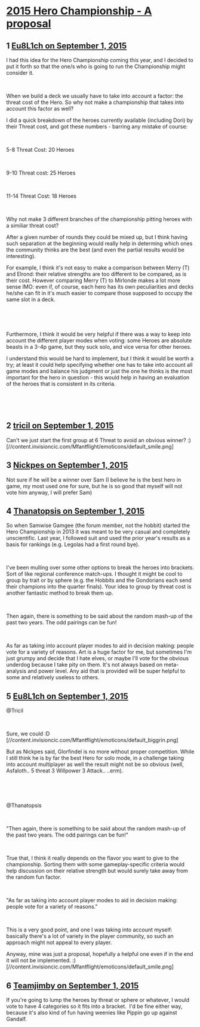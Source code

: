 # [2015 Hero Championship - A proposal](https://community.fantasyflightgames.com/topic/186849-2015-hero-championship-a-proposal/)

## 1 [Eu8L1ch on September 1, 2015](https://community.fantasyflightgames.com/topic/186849-2015-hero-championship-a-proposal/?do=findComment&comment=1767155)

I had this idea for the Hero Championship coming this year, and I decided to put it forth so that the one/s who is going to run the Championship might consider it.

 

When we build a deck we usually have to take into account a factor: the threat cost of the Hero. So why not make a championship that takes into account this factor as well?

I did a quick breakdown of the heroes currently available (including Dori) by their Threat cost, and got these numbers - barring any mistake of course:

 

5-8 Threat Cost: 20 Heroes

 

9-10 Threat cost: 25 Heroes

 

11-14 Threat Cost: 18 Heroes

 

Why not make 3 different branches of the championship pitting heroes with a similiar threat cost?

After a given number of rounds they could be mixed up, but I think having such separation at the beginning would really help in determing which ones the community thinks are the best (and even the partial results would be interesting).

For example, I think it's not easy to make a comparison between Merry (T) and Elrond: their relative strengths are too different to be compared, as is their cost. However comparing Merry (T) to Mirlonde makes a lot more sense IMO: even if, of course, each hero has its own peculiarities and decks he/she can fit in it's much easier to compare those supposed to occupy the same slot in a deck.

 

 

Furthermore, I think it would be very helpful if there was a way to keep into account the different player modes when voting: some Heroes are absolute beasts in a 3-4p game, but they suck solo, and vice versa for other heroes.

I understand this would be hard to implement, but I think it would be worth a try; at least it could help specifying whether one has to take into account all game modes and balance his judgment or just the one he thinks is the most important for the hero in question - this would help in having an evaluation of the heroes that is consistent in its criteria.

 

 

## 2 [tricil on September 1, 2015](https://community.fantasyflightgames.com/topic/186849-2015-hero-championship-a-proposal/?do=findComment&comment=1767175)

Can't we just start the first group at 6 Threat to avoid an obvious winner? :) [//content.invisioncic.com/Mfantflight/emoticons/default_smile.png]

## 3 [Nickpes on September 1, 2015](https://community.fantasyflightgames.com/topic/186849-2015-hero-championship-a-proposal/?do=findComment&comment=1767196)

Not sure if he will be a winner over Sam (I believe he is the best hero in game, my most used one for sure, but he is so good that myself will not vote him anyway, I will prefer Sam) 

## 4 [Thanatopsis on September 1, 2015](https://community.fantasyflightgames.com/topic/186849-2015-hero-championship-a-proposal/?do=findComment&comment=1767230)

So when Samwise Gamgee (the forum member, not the hobbit) started the Hero Championship in 2013 it was meant to be very casual and completely unscientific. Last year, I followed suit and used the prior year's results as a basis for rankings (e.g. Legolas had a first round bye). 

 

I've been mulling over some other options to break the heroes into brackets. Sort of like regional conference match-ups. I thought it might be cool to group by trait or by sphere (e.g. the Hobbits and the Gondorians each send their champions into the quarter finals). Your idea to group by threat cost is another fantastic method to break them up.

 

Then again, there is something to be said about the random mash-up of the past two years. The odd pairings can be fun!

 

As far as taking into account player modes to aid in decision making: people vote for a variety of reasons. Art is a huge factor for me, but sometimes I'm just grumpy and decide that I hate elves, or maybe I'll vote for the obvious underdog because I take pity on them. It's not always based on meta-analysis and power level. Any aid that is provided will be super helpful to some and relatively useless to others.

## 5 [Eu8L1ch on September 1, 2015](https://community.fantasyflightgames.com/topic/186849-2015-hero-championship-a-proposal/?do=findComment&comment=1767320)

@Tricil

 

Sure, we could :D [//content.invisioncic.com/Mfantflight/emoticons/default_biggrin.png]

But as Nickpes said, Glorfindel is no more without proper competition. While I still think he is by far the best Hero for solo mode, in a challenge taking into account multiplayer as well the result might not be so obvious (well, Asfaloth.. 5 threat 3 Willpower 3 Attack.. ..erm).

 

 

@Thanatopsis

 

"Then again, there is something to be said about the random mash-up of the past two years. The odd pairings can be fun!"

 

True that, I think it really depends on the flavor you want to give to the championship. Sorting them with some gameplay-specific criteria would help discussion on their relative strength but would surely take away from the random fun factor.

 

"As far as taking into account player modes to aid in decision making: people vote for a variety of reasons."

 

This is a very good point, and one I was taking into account myself: basically there's a lot of variety in the player community, so such an approach might not appeal to every player.

Anyway, mine was just a proposal, hopefully a helpful one even if in the end it will not be implemented. :) [//content.invisioncic.com/Mfantflight/emoticons/default_smile.png]

## 6 [Teamjimby on September 1, 2015](https://community.fantasyflightgames.com/topic/186849-2015-hero-championship-a-proposal/?do=findComment&comment=1767815)

If you're going to lump the heroes by threat or sphere or whatever, I would vote to have 4 categories so it fits into a bracket.  I'd be fine either way, because it's also kind of fun having weenies like Pippin go up against Gandalf.

